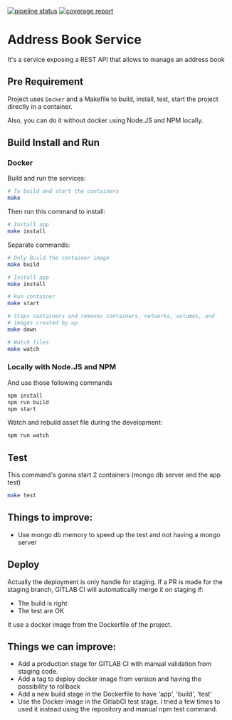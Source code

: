 [![pipeline status](https://gitlab.com/vschoener/addressbook/badges/master/pipeline.svg)](https://gitlab.com/vschoener/addressbook/commits/master) [![coverage report](https://gitlab.com/vschoener/addressbook/badges/master/coverage.svg)](https://gitlab.com/vschoener/addressbook/commits/master)

# Address Book Service

It's a service exposing a REST API that allows to manage an address book

## Pre Requirement

Project uses `Docker` and a Makefile to build, install, test, start the project directly in a container.

Also, you can do it without docker using Node.JS and NPM locally.


## Build Install and Run

### Docker

Build and run the services:
```bash
# To build and start the containers
make 
```

Then run this command to install:
```bash
# Install app
make install
```

Separate commands:
```bash
# Only Build the container image
make build

# Install app
make install

# Run container
make start

# Stops containers and removes containers, networks, volumes, and
# images created by up
make down

# Watch files
make watch
```

### Locally with Node.JS and NPM
And use those following commands
```bash
npm install
npm run build
npm start
```

Watch and rebuild asset file during the development:
```bash
npm run watch
```

## Test

This command's gonna start 2 containers (mongo db server and the app test)
```bash
make test
```

Things to improve:
------------------
- Use mongo db memory to speed up the test and not having a mongo server

## Deploy

Actually the deployment is only handle for staging. If a PR is made for
the staging branch, GITLAB CI will automatically merge it on staging if:
- The build is right
- The test are OK

It use a docker image from the Dockerfile of the project.

Things we can improve:
----------------------
- Add a production stage for GITLAB CI with manual validation from staging code.
- Add a tag to deploy docker image from version and having the possibility to rollback
- Add a new build stage in the Dockerfile to have 'app', 'build', 'test'
- Use the Docker image in the GitlabCI test stage. I tried a few times to used it instead using the repository and manual npm test command.
